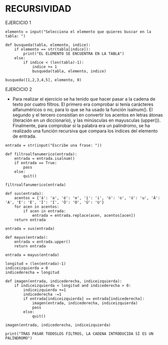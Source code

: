 # RECURSIVIDAD

EJERCICIO 1
```
elemento = input("Selecciona el elemento que quieres buscar en la tabla: ")

def busqueda(tabla, elemento, indice):
    if elemento == str(tabla[indice]):
        print("EL ELEMENTO SE ENCUENTRA EN LA TABLA")
    else:
        if indice < (len(tabla)-1):
            indice += 1
            busqueda(tabla, elemento, indice)

busqueda([1,2,3,4,5], elemento, 0)
```   
    
EJERCICIO 2
* Para realizar el ejercicio se ha tenido que hacer pasar a la cadena de texto por cuatro filtros. El primero era comprobar si tenía carácteres alfanuméricos o no, para lo que se ha usado la función isalnum(). El segundo y el tercero consistían en convertir los acentos en letras átonas (iteración en un diccionario), y las minúsculas en mayusculas (upper()). Finalmente, para comprobar si la palabra era un palíndromo, se ha realizado una función recursiva que compara los índices del elemento de entrada.
```
entrada = str(input("Escribe una frase: "))

def filtroalfanumerico(entrada):
    entrada = entrada.isalnum()
    if entrada == True:
        pass
    else:
        quit()

filtroalfanumerico(entrada)

def sus(entrada):
    acentos = {'á': 'a', 'é': 'e', 'í': 'i', 'ó': 'o', 'ú': 'u', 'Á': 'A', 'E': 'E', 'Í': 'I', 'Ó': 'O', 'Ú': 'U'}
    for acen in acentos:
        if acen in entrada:
            entrada = entrada.replace(acen, acentos[acen])
    return entrada

entrada = sus(entrada)

def mayus(entrada):
    entrada = entrada.upper()
    return entrada

entrada = mayus(entrada)

longitud = (len(entrada)-1)
indiceizquierda = 0
indicederecha = longitud

def imagen(entrada, indicederecha, indiceizquierda):
    if indiceizquierda < longitud and indicederecha > 0:
        indiceizquierda +=1
        indicederecha -=1
        if entrada[indiceizquierda] == entrada[indicederecha]:
            imagen(entrada, indicederecha, indiceizquierda)
            pass
        else:
            quit()

imagen(entrada, indicederecha, indiceizquierda)

print("TRAS PASAR TODOSLOS FILTROS, LA CADENA INTRODUCIDA SÍ ES UN PALÍNDROMO")

```
